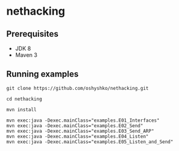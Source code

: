 # nethacking

## Prerequisites
- JDK 8 
- Maven 3

## Running examples

    git clone https://github.com/oshyshko/nethacking.git
    
    cd nethacking
     
    mvn install

    mvn exec:java -Dexec.mainClass="examples.E01_Interfaces"
    mvn exec:java -Dexec.mainClass="examples.E02_Send"
    mvn exec:java -Dexec.mainClass="examples.E03_Send_ARP"
    mvn exec:java -Dexec.mainClass="examples.E04_Listen"
    mvn exec:java -Dexec.mainClass="examples.E05_Listen_and_Send"
